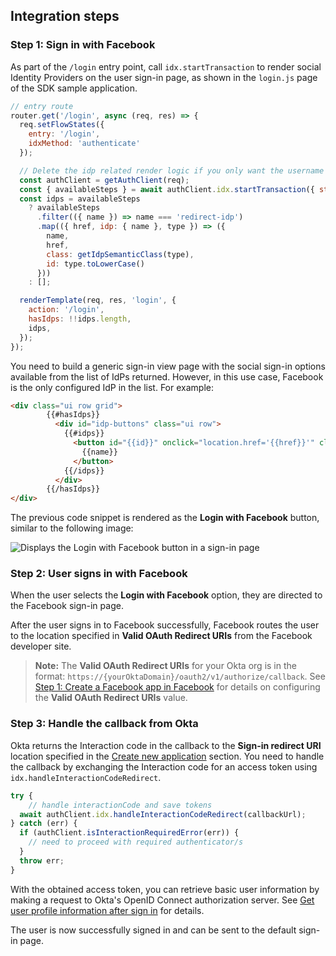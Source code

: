 ## Integration steps

### Step 1: Sign in with Facebook

As part of the `/login` entry point, call `idx.startTransaction` to render social Identity Providers on the user sign-in page, as shown in the `login.js` page of the SDK sample application.

```JavaScript
// entry route
router.get('/login', async (req, res) => {
  req.setFlowStates({
    entry: '/login',
    idxMethod: 'authenticate'
  });

  // Delete the idp related render logic if you only want the username and password form
  const authClient = getAuthClient(req);
  const { availableSteps } = await authClient.idx.startTransaction({ state: req.transactionId });
  const idps = availableSteps
    ? availableSteps
      .filter(({ name }) => name === 'redirect-idp')
      .map(({ href, idp: { name }, type }) => ({
        name,
        href,
        class: getIdpSemanticClass(type),
        id: type.toLowerCase()
      }))
    : [];

  renderTemplate(req, res, 'login', {
    action: '/login',
    hasIdps: !!idps.length,
    idps,
  });
});
```

You need to build a generic sign-in view page with the social sign-in options available from the list of IdPs returned. However, in this use case, Facebook is the only configured IdP in the list. For example:

```html
<div class="ui row grid">
        {{#hasIdps}}
          <div id="idp-buttons" class="ui row">
            {{#idps}}
              <button id="{{id}}" onclick="location.href='{{href}}'" class="ui {{class}} button">
                {{name}}
              </button>
            {{/idps}}
          </div>
        {{/hasIdps}}
</div>
```

The previous code snippet is rendered as the **Login with Facebook** button, similar to the following image:

<div class="common-image-format">

![Displays the Login with Facebook button in a sign-in page](/img/oie-embedded-sdk/oie-embedded-sdk-use-case-social-sign-in-link-java.png)

</div>

### Step 2: User signs in with Facebook

When the user selects the **Login with Facebook** option, they are directed to the Facebook sign-in page.

After the user signs in to Facebook successfully, Facebook routes the user to the location specified in **Valid OAuth Redirect URIs** from the Facebook developer site.

> **Note:** The **Valid OAuth Redirect URIs** for your Okta org is in the format: `https://{yourOktaDomain}/oauth2/v1/authorize/callback`. See [Step 1: Create a Facebook app in Facebook](/docs/guides/oie-embedded-common-org-setup/nodejs/main/#step-1-create-a-facebook-app-in-facebook) for details on configuring the **Valid OAuth Redirect URIs** value.

### Step 3: Handle the callback from Okta

Okta returns the Interaction code in the callback to the **Sign-in redirect URI** location specified in the [Create new application](/docs/guides/oie-embedded-common-org-setup/nodejs/main/#step-4-create-new-application) section. You need to handle the callback by exchanging the Interaction code for an access token using `idx.handleInteractionCodeRedirect`.

```JavaScript
try {
    // handle interactionCode and save tokens
  await authClient.idx.handleInteractionCodeRedirect(callbackUrl);
} catch (err) {
  if (authClient.isInteractionRequiredError(err)) {
    // need to proceed with required authenticator/s
  }
  throw err;
}
```

With the obtained access token, you can retrieve basic user information by making a request to Okta's OpenID Connect authorization server. See [Get user profile information after sign in](/docs/guides/oie-embedded-sdk-use-cases/nodejs/oie-embedded-sdk-use-case-basic-sign-in/#get-user-profile-information-after-sign-in) for details.

The user is now successfully signed in and can be sent to the default sign-in page.
